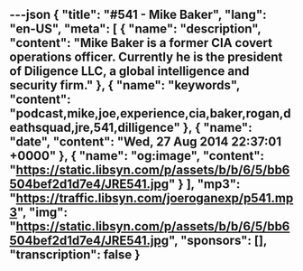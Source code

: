 ---json
{
  "title": "#541 - Mike Baker",
  "lang": "en-US",
  "meta": [
    {
      "name": "description",
      "content": "Mike Baker is a former CIA covert operations officer. Currently he is the president of Diligence LLC, a global intelligence and security firm."
    },
    {
      "name": "keywords",
      "content": "podcast,mike,joe,experience,cia,baker,rogan,deathsquad,jre,541,dilligence"
    },
    {
      "name": "date",
      "content": "Wed, 27 Aug 2014 22:37:01 +0000"
    },
    {
      "name": "og:image",
      "content": "https://static.libsyn.com/p/assets/b/b/6/5/bb6504bef2d1d7e4/JRE541.jpg"
    }
  ],
  "mp3": "https://traffic.libsyn.com/joeroganexp/p541.mp3",
  "img": "https://static.libsyn.com/p/assets/b/b/6/5/bb6504bef2d1d7e4/JRE541.jpg",
  "sponsors": [],
  "transcription": false
}
---
<episode-header />

<timemark seconds="0" />

<transcribe-call-to-action />

<episode-footer />